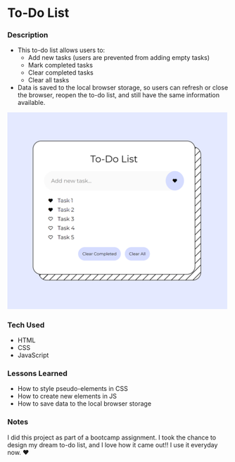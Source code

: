 # To-Do List

### Description
- This to-do list allows users to:
  - Add new tasks (users are prevented from adding empty tasks)
  - Mark completed tasks
  - Clear completed tasks
  - Clear all tasks
- Data is saved to the local browser storage, so users can refresh or close the browser, reopen the to-do list, and still have the same information available.

<img src="to-do-list.png" width="500px">

### Tech Used
- HTML
- CSS
- JavaScript

### Lessons Learned
- How to style pseudo-elements in CSS
- How to create new elements in JS
- How to save data to the local browser storage


### Notes
I did this project as part of a bootcamp assignment. I took the chance to design my dream to-do list, and I love how it came out!! I use it everyday now. ❤